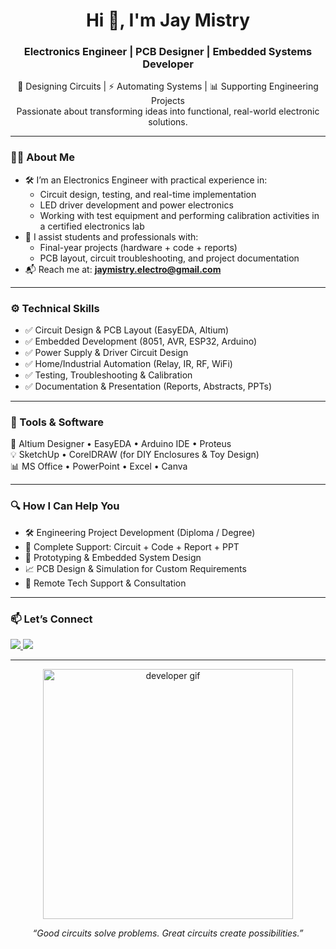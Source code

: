<h1 align="center">Hi 👋, I'm Jay Mistry</h1>
<h3 align="center">Electronics Engineer | PCB Designer | Embedded Systems Developer</h3>

<p align="center">
  🔧 Designing Circuits | ⚡ Automating Systems | 📊 Supporting Engineering Projects <br>
  Passionate about transforming ideas into functional, real-world electronic solutions.
</p>

---

### 👨‍💻 About Me

- 🛠️ I’m an Electronics Engineer with practical experience in:
  - Circuit design, testing, and real-time implementation
  - LED driver development and power electronics
  - Working with test equipment and performing calibration activities in a certified electronics lab
- 📘 I assist students and professionals with:
  - Final-year projects (hardware + code + reports)
  - PCB layout, circuit troubleshooting, and project documentation
- 📬 Reach me at: **jaymistry.electro@gmail.com**

---

### ⚙️ Technical Skills

- ✅ Circuit Design & PCB Layout (EasyEDA, Altium)
- ✅ Embedded Development (8051, AVR, ESP32, Arduino)
- ✅ Power Supply & Driver Circuit Design
- ✅ Home/Industrial Automation (Relay, IR, RF, WiFi)
- ✅ Testing, Troubleshooting & Calibration
- ✅ Documentation & Presentation (Reports, Abstracts, PPTs)

---

### 🧰 Tools & Software

<p>
  🔧 Altium Designer • EasyEDA • Arduino IDE • Proteus <br>
  💡 SketchUp • CorelDRAW (for DIY Enclosures & Toy Design) <br>
  📊 MS Office • PowerPoint • Excel • Canva
</p>

---

### 🔍 How I Can Help You

- 🛠️ Engineering Project Development (Diploma / Degree)
- 📘 Complete Support: Circuit + Code + Report + PPT
- 🧩 Prototyping & Embedded System Design
- 📈 PCB Design & Simulation for Custom Requirements
- 💬 Remote Tech Support & Consultation

---

### 📫 Let’s Connect

<p align="left">
  <a href="https://www.linkedin.com/in/jay-mistry-92b158171/" target="_blank">
    <img src="https://img.shields.io/badge/-LinkedIn-blue?style=for-the-badge&logo=linkedin&logoColor=white">
  </a>
  <a href="mailto:jaymistry.electro@gmail.com">
    <img src="https://img.shields.io/badge/-Email-red?style=for-the-badge&logo=gmail&logoColor=white">
  </a>
</p>

---

<p align="center">
  <img src="https://cdn.dribbble.com/users/1162077/screenshots/3848914/programmer.gif" alt="developer gif" width="400"/>
</p>

<p align="center">
  <em>“Good circuits solve problems. Great circuits create possibilities.”</em>
</p>

